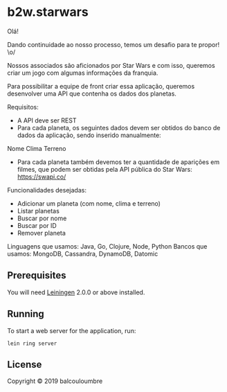 # b2w.starwars

Olá!

Dando continuidade ao nosso processo, temos um desafio para te propor! \o/

Nossos associados são aficionados por Star Wars e com isso, queremos criar um jogo com algumas informações da franquia.

Para possibilitar a equipe de front criar essa aplicação, queremos desenvolver uma API que contenha os dados dos planetas. 

Requisitos:

- A API deve ser REST
- Para cada planeta, os seguintes dados devem ser obtidos do banco de dados da aplicação, sendo inserido manualmente:

Nome
Clima
Terreno
- Para cada planeta também devemos ter a quantidade de aparições em filmes, que podem ser obtidas pela API pública do Star Wars: https://swapi.co/


Funcionalidades desejadas: 

- Adicionar um planeta (com nome, clima e terreno)
- Listar planetas
- Buscar por nome
- Buscar por ID
- Remover planeta

Linguagens que usamos: Java, Go, Clojure, Node, Python
Bancos que usamos: MongoDB, Cassandra, DynamoDB, Datomic

## Prerequisites

You will need [Leiningen][] 2.0.0 or above installed.

[leiningen]: https://github.com/technomancy/leiningen

## Running

To start a web server for the application, run:

    lein ring server

## License

Copyright © 2019 balcouloumbre
